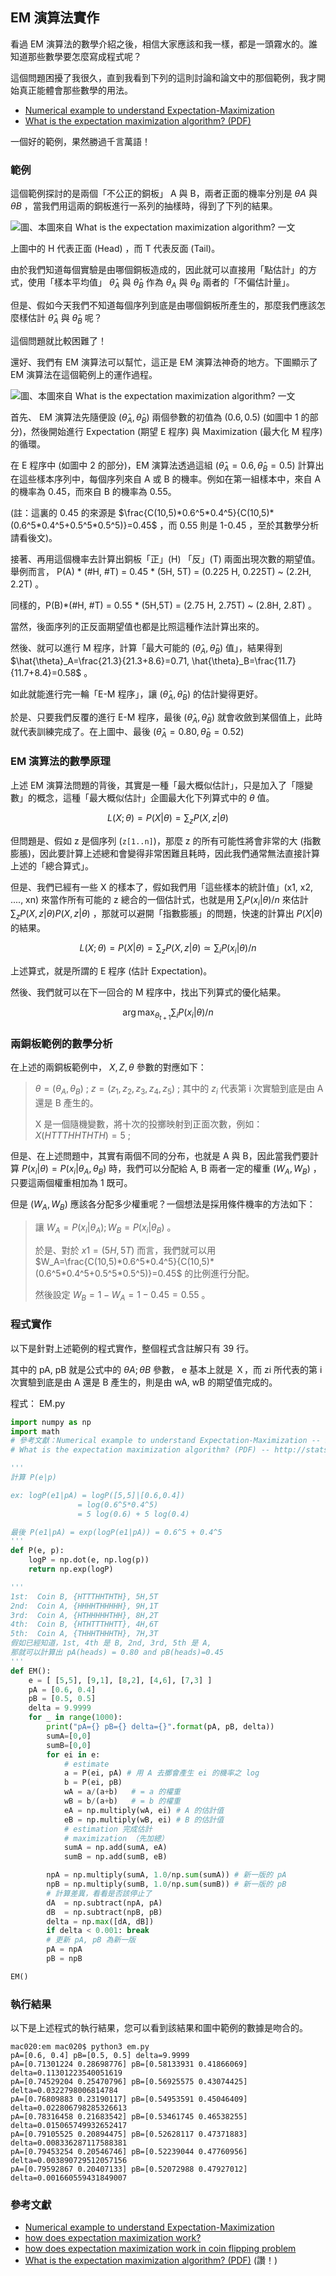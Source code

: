 ## EM 演算法實作

看過 EM 演算法的數學介紹之後，相信大家應該和我一樣，都是一頭霧水的。誰知道那些數學要怎麼寫成程式呢？

這個問題困擾了我很久，直到我看到下列的這則討論和論文中的那個範例，我才開始真正能體會那些數學的用法。

* [Numerical example to understand Expectation-Maximization](http://stats.stackexchange.com/questions/72774/numerical-example-to-understand-expectation-maximization) 
* [What is the expectation maximization algorithm? (PDF)](http://ai.stanford.edu/~chuongdo/papers/em_tutorial.pdf) 

一個好的範例，果然勝過千言萬語！

### 範例

這個範例探討的是兩個「不公正的銅板」 A 與 B，兩者正面的機率分別是 $`\theta A`$ 與 $`\theta B`$ ，當我們用這兩的銅板進行一系列的抽樣時，得到了下列的結果。

![圖、本圖來自 What is the expectation maximization algorithm? 一文](./img/em1.png)

上圖中的 H 代表正面 (Head) ，而 T 代表反面 (Tail)。

由於我們知道每個實驗是由哪個銅板造成的，因此就可以直接用「點估計」的方式，使用「樣本平均值」 $`\hat{\theta}_A`$ 與 $`\hat{\theta}_B`$ 作為 $`\theta_A`$ 與 $`\theta_B`$ 兩者的「不偏估計量」。

但是、假如今天我們不知道每個序列到底是由哪個銅板所產生的，那麼我們應該怎麼樣估計 $`\hat{\theta}_A`$ 與 $`\hat{\theta}_B`$ 呢？

這個問題就比較困難了！

還好、我們有 EM 演算法可以幫忙，這正是 EM 演算法神奇的地方。下圖顯示了 EM 演算法在這個範例上的運作過程。

![圖、本圖來自 What is the expectation maximization algorithm? 一文](./img/em2.png)

首先、 EM 演算法先隨便設 $`(\hat{\theta}_A, \hat{\theta}_B)`$ 兩個參數的初值為 $`(0.6, 0.5)`$ (如圖中 1 的部分)，然後開始進行 Expectation (期望 E 程序) 與 Maximization (最大化 M 程序) 的循環。

在 E 程序中 (如圖中 2 的部分)，EM 演算法透過這組 $`(\hat{\theta}_A=0.6, \hat{\theta}_B=0.5)`$ 計算出在這些樣本序列中，每個序列來自 A 或 B 的機率。例如在第一組樣本中，來自 A 的機率為 0.45，而來自 B 的機率為 0.55。

(註：這裏的 0.45 的來源是 $`\frac{C(10,5)*0.6^5*0.4^5}{C(10,5)*(0.6^5*0.4^5+0.5^5*0.5^5)}=0.45`$ ，而 0.55 則是 1-0.45 ，至於其數學分析請看後文)。

接著、再用這個機率去計算出銅板「正」(H) 「反」(T) 兩面出現次數的期望值。舉例而言， P(A) * (#H, #T) = 0.45 * (5H, 5T) = (0.225 H, 0.225T) ~ (2.2H, 2.2T) 。

同樣的，P(B)*(#H, #T) = 0.55 * (5H,5T) = (2.75 H, 2.75T) ~ (2.8H, 2.8T) 。

當然，後面序列的正反面期望值也都是比照這種作法計算出來的。

然後、就可以進行 M 程序，計算「最大可能的 $`(\hat{\theta}_A, \hat{\theta}_B)`$ 值」，結果得到 $`\hat{\theta}_A=\frac{21.3}{21.3+8.6}=0.71, \hat{\theta}_B=\frac{11.7}{11.7+8.4}=0.58`$ 。

如此就能進行完一輪「E-M 程序」，讓 $`(\hat{\theta}_A, \hat{\theta}_B)`$ 的估計變得更好。

於是、只要我們反覆的進行 E-M 程序，最後 $`(\hat{\theta}_A, \hat{\theta}_B)`$ 就會收斂到某個值上，此時就代表訓練完成了。在上圖中、最後 $`(\hat{\theta}_A = 0.80, \hat{\theta}_B = 0.52)`$ 

### EM 演算法的數學原理

上述 EM 演算法問題的背後，其實是一種「最大概似估計」，只是加入了「隱變數」的概念，這種「最大概似估計」企圖最大化下列算式中的 $`\theta`$ 值。

```math
L(X;\theta)=P(X|\theta)=\sum_z P(X,z|\theta)
```

但問題是、假如 z 是個序列 (`z[1..n]`)，那麼 z 的所有可能性將會非常的大 (指數膨脹)，因此要計算上述總和會變得非常困難且耗時，因此我們通常無法直接計算上述的「總合算式」。

但是、我們已經有一些 X 的樣本了，假如我們用「這些樣本的統計值」(x1, x2, ...., xn) 來當作所有可能的 z 總合的一個估計式，也就是用 $`\sum_i P(x_i|\theta)/n`$ 來估計 $`\sum_z P(X,z|\theta) P(X,z|\theta)`$ ，那就可以避開「指數膨脹」的問題，快速的計算出 $`P(X|\theta)`$ 的結果。

```math
L(X;\theta)=P(X|\theta)=\sum_z P(X,z|\theta) \simeq \sum_i P(x_i|\theta)/n
```

上述算式，就是所謂的 E 程序 (估計 Expectation)。

然後、我們就可以在下一回合的 M 程序中，找出下列算式的優化結果。

```math
\arg\max_{\theta_{t+1}} \sum_i P(x_i|\theta)/n
```

### 兩銅板範例的數學分析

在上述的兩銅板範例中， $`X, Z, \theta`$ 參數的對應如下：

> $`\theta=(\theta_A,\theta_B)`$ ;
> $`z=(z_1,z_2,z_3,z_4,z_5)`$ ; 其中的 $`z_i`$ 代表第 i 次實驗到底是由 A 還是 B 產生的。
> 
> X 是一個隨機變數，將十次的投擲映射到正面次數，例如： $`X(HTTTHHTHTH)=5`$ ; 

但是、在上述問題中，其實有兩個不同的分布，也就是 A 與 B，因此當我們要計算 $`P(x_i|\theta)=P(x_i|\theta_A,\theta_B)`$ 時，我們可以分配給 A, B 兩者一定的權重 $`(W_A, W_B)`$ ，只要這兩個權重相加為 1 既可。

但是 $`(W_A, W_B)`$ 應該各分配多少權重呢？一個想法是採用條件機率的方法如下：

> 讓 $`W_A=P(x_i|\theta_A);W_B=P(x_i|\theta_B)`$ 。
> 
> 於是、對於 $`x1=(5H,5T)`$ 而言，我們就可以用 $`W_A=\frac{C(10,5)*0.6^5*0.4^5}{C(10,5)*(0.6^5*0.4^5+0.5^5*0.5^5)}=0.45`$ 的比例進行分配。 
> 
> 然後設定 $`W_B=1-W_A=1-0.45=0.55`$ 。 

### 程式實作
以下是針對上述範例的程式實作，整個程式含註解只有 39 行。

其中的 pA, pB 就是公式中的 $`\theta A ; \theta B`$ 參數， e 基本上就是 Ｘ，而 zi 所代表的第 i 次實驗到底是由 A 還是 B 產生的，則是由 wA, wB 的期望值完成的。

程式： EM.py

```py
import numpy as np
import math
# 參考文獻：Numerical example to understand Expectation-Maximization -- http://ai.stanford.edu/~chuongdo/papers/em_tutorial.pdf
# What is the expectation maximization algorithm? (PDF) -- http://stats.stackexchange.com/questions/72774/numerical-example-to-understand-expectation-maximization

'''
計算 P(e|p)

ex: logP(e1|pA) = logP([5,5]|[0.6,0.4]) 
               = log(0.6^5*0.4^5) 
               = 5 log(0.6) + 5 log(0.4)

最後 P(e1|pA) = exp(logP(e1|pA)) = 0.6^5 + 0.4^5
'''
def P(e, p):
    logP = np.dot(e, np.log(p))
    return np.exp(logP)

'''
1st:  Coin B, {HTTTHHTHTH}, 5H,5T
2nd:  Coin A, {HHHHTHHHHH}, 9H,1T
3rd:  Coin A, {HTHHHHHTHH}, 8H,2T
4th:  Coin B, {HTHTTTHHTT}, 4H,6T
5th:  Coin A, {THHHTHHHTH}, 7H,3T
假如已經知道，1st, 4th 是 B, 2nd, 3rd, 5th 是 A, 
那就可以計算出 pA(heads) = 0.80 and pB(heads)=0.45
'''
def EM():
    e = [ [5,5], [9,1], [8,2], [4,6], [7,3] ]
    pA = [0.6, 0.4]
    pB = [0.5, 0.5]
    delta = 9.9999
    for _ in range(1000):
        print("pA={} pB={} delta={}".format(pA, pB, delta))
        sumA=[0,0]
        sumB=[0,0]
        for ei in e:
            # estimate
            a = P(ei, pA) # 用 A 去擲會產生 ei 的機率之 log
            b = P(ei, pB)
            wA = a/(a+b)   # = a 的權重
            wB = b/(a+b)   # = b 的權重
            eA = np.multiply(wA, ei) # A 的估計值
            eB = np.multiply(wB, ei) # B 的估計值
            # estimation 完成估計
            # maximization （先加總）
            sumA = np.add(sumA, eA)
            sumB = np.add(sumB, eB)

        npA = np.multiply(sumA, 1.0/np.sum(sumA)) # 新一版的 pA
        npB = np.multiply(sumB, 1.0/np.sum(sumB)) # 新一版的 pB
        # 計算差異，看看是否該停止了
        dA  = np.subtract(npA, pA)
        dB  = np.subtract(npB, pB)
        delta = np.max([dA, dB])
        if delta < 0.001: break
        # 更新 pA, pB 為新一版
        pA = npA
        pB = npB

EM()

```

### 執行結果

以下是上述程式的執行結果，您可以看到該結果和圖中範例的數據是吻合的。

```
mac020:em mac020$ python3 em.py
pA=[0.6, 0.4] pB=[0.5, 0.5] delta=9.9999
pA=[0.71301224 0.28698776] pB=[0.58133931 0.41866069] delta=0.11301223540051619
pA=[0.74529204 0.25470796] pB=[0.56925575 0.43074425] delta=0.0322798006814784
pA=[0.76809883 0.23190117] pB=[0.54953591 0.45046409] delta=0.022806798285326613
pA=[0.78316458 0.21683542] pB=[0.53461745 0.46538255] delta=0.015065749932652417
pA=[0.79105525 0.20894475] pB=[0.52628117 0.47371883] delta=0.008336287117588381
pA=[0.79453254 0.20546746] pB=[0.52239044 0.47760956] delta=0.003890729512057156
pA=[0.79592867 0.20407133] pB=[0.52072988 0.47927012] delta=0.001660559431849007
```

### 參考文獻
* [Numerical example to understand Expectation-Maximization](http://stats.stackexchange.com/questions/72774/numerical-example-to-understand-expectation-maximization)
* [how does expectation maximization work?](http://math.stackexchange.com/questions/25111/how-does-expectation-maximization-work)
* [how does expectation maximization work in coin flipping problem](http://math.stackexchange.com/questions/81004/how-does-expectation-maximization-work-in-coin-flipping-problem)
* [What is the expectation maximization algorithm? (PDF)](http://ai.stanford.edu/~chuongdo/papers/em_tutorial.pdf) (讚！)
